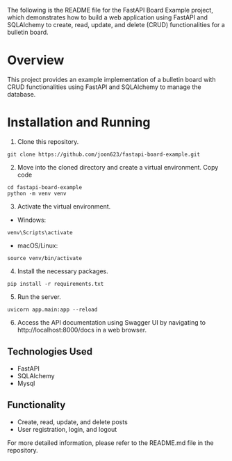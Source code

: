 The following is the README file for the FastAPI Board Example project, which demonstrates how to build a web
application using FastAPI and SQLAlchemy to create, read, update, and delete (CRUD) functionalities for a bulletin
board.

# Overview

This project provides an example implementation of a bulletin board with CRUD functionalities using FastAPI and
SQLAlchemy to manage the database.

# Installation and Running

1. Clone this repository.

```shell
git clone https://github.com/joon623/fastapi-board-example.git
```

2. Move into the cloned directory and create a virtual environment.
   Copy code

```shell
cd fastapi-board-example
python -m venv venv
```

3. Activate the virtual environment.

- Windows:

```shell
venv\Scripts\activate
```

- macOS/Linux:

```shell
source venv/bin/activate
```

4. Install the necessary packages.
```shell
pip install -r requirements.txt
```
5. Run the server.
```shell
uvicorn app.main:app --reload
```

6. Access the API documentation using Swagger UI by navigating to
http://localhost:8000/docs in a web browser.

## Technologies Used

- FastAPI
- SQLAlchemy
- Mysql

## Functionality

- Create, read, update, and delete posts
- User registration, login, and logout

For more detailed information, please refer to the README.md file in the repository.